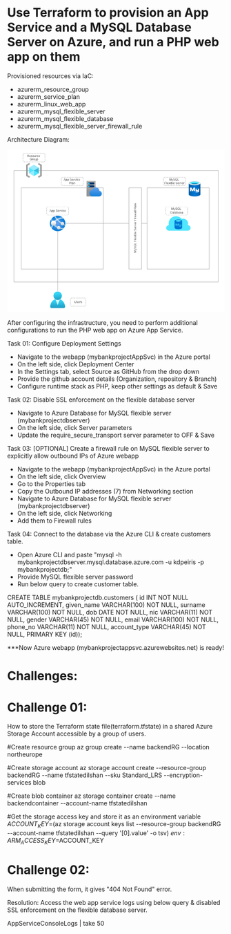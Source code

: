 # Use Terraform to provision an App Service and a MySQL Database Server on Azure, and run a PHP web app on them

Provisioned resources via IaC:

- azurerm_resource_group
- azurerm_service_plan
- azurerm_linux_web_app
- azurerm_mysql_flexible_server
- azurerm_mysql_flexible_database
- azurerm_mysql_flexible_server_firewall_rule

Architecture Diagram:

![alt text](https://github.com/kdpeiris/MyBankProjectInfra/blob/main/Azure%20Architecture.png)

After configuring the infrastructure, you need to perform additional configurations to run the PHP web app on Azure App Service.

Task 01: Configure Deployment Settings

- Navigate to the webapp (mybankprojectAppSvc) in the Azure portal
- On the left side, click Deployment Center
- In the Settings tab, select Source as GitHub from the drop down
- Provide the github account details (Organization, repository & Branch)
- Configure runtime stack as PHP, keep other settings as default & Save

Task 02: Disable SSL enforcement on the flexible database server

- Navigate to Azure Database for MySQL flexible server (mybankprojectdbserver)
- On the left side, click Server parameters
- Update the require_secure_transport server parameter to OFF & Save

Task 03: [OPTIONAL] Create a firewall rule on MySQL flexible server to explicitly allow outbound IPs of Azure webapp

- Navigate to the webapp (mybankprojectAppSvc) in the Azure portal
- On the left side, click Overview
- Go to the Properties tab
- Copy the Outbound IP addresses (7) from Networking section
- Navigate to Azure Database for MySQL flexible server (mybankprojectdbserver)
- On the left side, click Networking
- Add them to Firewall rules

Task 04: Connect to the database via the Azure CLI & create customers table.

- Open Azure CLI and paste "mysql -h mybankprojectdbserver.mysql.database.azure.com -u kdpeiris -p mybankprojectdb;"
- Provide MySQL flexible server password
- Run below query to create customer table.

CREATE TABLE mybankprojectdb.customers ( id INT NOT NULL AUTO_INCREMENT, given_name VARCHAR(100) NOT NULL, surname VARCHAR(100) NOT NULL, dob DATE NOT NULL, nic VARCHAR(11) NOT NULL, gender VARCHAR(45) NOT NULL, email VARCHAR(100) NOT NULL, phone_no VARCHAR(11) NOT NULL, account_type VARCHAR(45) NOT NULL, PRIMARY KEY (id));

***Now Azure webapp (mybankprojectappsvc.azurewebsites.net) is ready!

# Challenges:

# Challenge 01:
How to store the Terraform state file(terraform.tfstate) in a shared Azure Storage Account accessible by a group of users.

#Create resource group
az group create --name backendRG --location northeurope

#Create storage account
az storage account create  --resource-group backendRG --name tfstatedilshan --sku Standard_LRS --encryption-services blob

#Create blob container
az storage container create --name backendcontainer --account-name tfstatedilshan

#Get the storage access key and store it as an environment variable
$ACCOUNT_KEY=$(az storage account keys list --resource-group backendRG --account-name tfstatedilshan --query '[0].value' -o tsv) 
$env:ARM_ACCESS_KEY=$ACCOUNT_KEY


# Challenge 02:
When submitting the form, it gives "404 Not Found" error.

Resolution:
Access the web app service logs using below query & disabled SSL enforcement on the flexible database server.

AppServiceConsoleLogs 
| take 50


